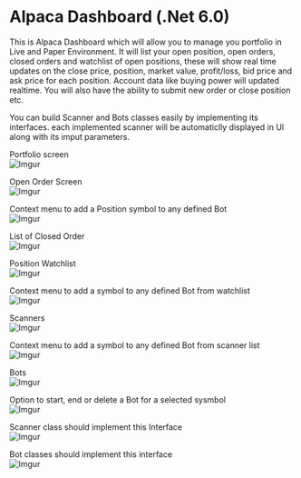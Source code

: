 ﻿# Alpaca Dashboard (.Net 6.0)

This is Alpaca Dashboard which will allow you to manage you portfolio in Live and Paper Environment. It will list your open position, open orders, closed orders and watchlist of open positions, these will show real time updates on the close price, position, market value, profit/loss, bid price and ask price for each position.
Account data like buying power will updated realtime. You will also have the ability to submit new order or close position etc.  

You can build Scanner and Bots classes easily by implementing its interfaces. each implemented scanner will be automaticlly displayed in UI along with its imput parameters.  

Portfolio screen  
![Imgur](https://i.imgur.com/y3wP9d4.png)

Open Order Screen  
![Imgur](https://i.imgur.com/ZP09z3B.png)

Context menu to add a Position symbol to any defined Bot  
![Imgur](https://i.imgur.com/KQvGIRi.png)


List of Closed Order  
![Imgur](https://i.imgur.com/KCeNEk8.png)

Position Watchlist  
![Imgur](https://i.imgur.com/XXvzkRg.png)

Context menu to add a symbol to any defined Bot from watchlist  
![Imgur](https://i.imgur.com/coNxk4v.png)

Scanners  
![Imgur](https://i.imgur.com/5cdraN1.png)

Context menu to add a symbol to any defined Bot from scanner list  
![Imgur](https://i.imgur.com/6VXCOa0.png)

Bots  
![Imgur](https://i.imgur.com/L1HRD59.png)

Option to start, end or delete a Bot for a selected sysmbol  
![Imgur](https://i.imgur.com/CKCOqAq.png)

Scanner class should implement this Interface  
![Imgur](https://i.imgur.com/PZOUj45.png)

Bot classes should implement this interface  
![Imgur](https://i.imgur.com/JjXiCMO.png)

